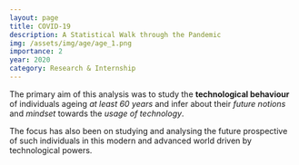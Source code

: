 ```yaml
---
layout: page
title: COVID-19
description: A Statistical Walk through the Pandemic
img: /assets/img/age/age_1.png
importance: 2
year: 2020
category: Research & Internship
---
```


The primary aim of this analysis was to study the **technological behaviour** of individuals ageing *at least 60 years* and infer about their *future notions* and *mindset* towards 
the *usage of technology*.

The focus has also been on studying and analysing the future prospective of such individuals in this modern and advanced world driven by technological powers.
